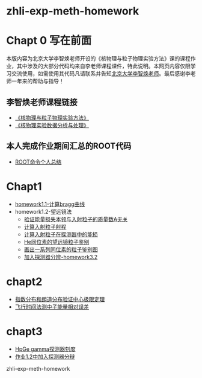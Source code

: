 # zhli-exp-meth-homework
# Chapt 0 写在前面
本版内容为北京大学李智焕老师开设的《核物理与粒子物理实验方法》课的课程作业，其中涉及的大部分代码均来自李老师课程课件，特此说明。本网页内容仅限学习交流使用，如需使用其代码凡请联系并告知[北京大学李智焕老师](https://faculty.pku.edu.cn/lizhihuan/zh_CN/index.htm)。最后感谢李老师一年来的帮助与指导！
## 李智焕老师课程链接
- [《核物理与粒子物理实验方法》](https://zhihuanli.github.io/Experimental-Method-in-Nuclear-Physics/)
- [《核物理实验数据分析与处理》](https://zhihuanli.github.io/Experimental-Data-Analysis-Course/)
## 本人完成作业期间汇总的ROOT代码
- [ROOT命令个人总结](https://dragon-xi.github.io/summary/ROOT/roottips_xi.html)
# Chapt1
- [homework1.1-计算bragg曲线](https://dragon-xi.github.io/zhli-exp-meth-homework/homework1.1/BraggCurve.html)
- homework1.2-望远镜法
   - [验证能量损失本领与入射粒子的质量数A无关](https://dragon-xi.github.io/zhli-exp-meth-homework/homework1.2/1.checkdedxvsA.html)
   - [计算入射粒子射程](https://dragon-xi.github.io/zhli-exp-meth-homework/homework1.2/2.he4depth.html)
   - [计算入射粒子在探测器中的能损](https://dragon-xi.github.io/zhli-exp-meth-homework/homework1.2/3.he4elossindect.html)
   - [He同位素的望远镜粒子鉴别](https://dragon-xi.github.io/zhli-exp-meth-homework/homework1.2/4.PID-He.html)
   - [画出一系列同位素的粒子鉴别图](https://dragon-xi.github.io/zhli-exp-meth-homework/homework1.2/5.PID-function.html)
   - [加入探测器分辨-homework3.2](https://dragon-xi.github.io/zhli-exp-meth-homework/homework1.2/6.PIDRes-function.html)
# chapt2
- [指数分布和朗道分布验证中心极限定理](https://dragon-xi.github.io/zhli-exp-meth-homework/homework2.1/checkCLT.html)
- [飞行时间法测中子能量相对误差](https://dragon-xi.github.io/zhli-exp-meth-homework/homework2.2/errorofEcalculatedbyToF.html)
# chapt3
- [HpGe gamma探测器刻度](https://dragon-xi.github.io/zhli-exp-meth-homework/homework3.1/HPGecalibration.html)
- [作业1.2中加入探测器分辩](https://dragon-xi.github.io/zhli-exp-meth-homework/homework1.2/6.PIDRes-function.html)

zhli-exp-meth-homework
